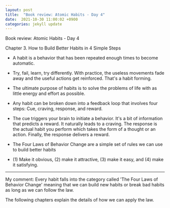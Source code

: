 ```yaml
---
layout: post
title:  "Book review: Atomic Habits - Day 4"
date:  2021-10-30 11:00:02 +0900 
categories: jekyll update
---
```


Book review: Atomic Habits - Day 4

Chapter 3. How to Build Better Habits in 4 Simple Steps


* A habit is a behavior that has been repeated enough times to become automatic.

* Try, fail, learn, try differently. With practice, the useless movements fade away and the useful actions get reinforced. That's a habit forming.

* The ultimate purpose of habits is to solve the problems of life with as little energy and effort as possible.

* Any habit can be broken down into a feedback loop that involves four steps: Cue, craving, response, and reward.

* The cue triggers your brain to initiate a behavior. It's a bit of information that predicts a reward. It naturally leads to a craving. The response is the actual habit you perform which takes the form of a thought or an action. Finally, the response delivers a reward.

* The Four Laws of Behavior Change are a simple set of rules we can use to build better habits
 - (1) Make it obvious, (2) make it attractive, (3) make it easy, and (4) make it satisfying.
 

-----

My comment: Every habit falls into the category called 'The Four Laws of Behavior Change' meaning that we can build new habits or break bad habits as long as we can follow the law.

The following chapters explain the details of how we can apply the law.